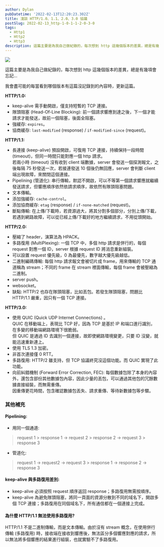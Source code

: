 ```yaml
---
author: Dylan
pubDatetime: '2022-02-13T12:20:23.302Z'
title: 淺談 HTTP/1.0、1.1、2.0、3.0 協議
postSlug: 2022-02-13_http-1-0-1-1-2-0-3-0
tags:
  - Http1
  - Http2
  - Http3
description: 這篇主要是為我自己做紀錄的，每次想到 http 這幾個版本的差異，總是有幾項會忘記…
---
```


![](/fromMediumImg/0__zZGLqPBnl__dEQh4n.jpg)

這篇主要是為我自己做紀錄的，每次想到 http 這幾個版本的差異，總是有幾項會忘記…

我會盡可能的每當看到哪個版本有這篇沒記錄到的內容時，更新這篇。

**HTTP/1.0:**

*   keep-alive 需手動開啟，僅支持短暫的 TCP 連接。
*   隊頭阻塞 (Head-Of-Line Blocking): 前一個請求響應到達之後，下一個才能請求才能發送，故前一個阻塞，後面全阻塞。
*   強緩存: `expires`。
*   協商緩存: `last-modified` (response) / `if-modified-since` (request)。

**HTTP/1.1:**

*   長連接 (keep-alive) 預設開啟，可復用 TCP 連接，持續保持一段時間 (timeout)，但同一時間只能對應一個 http 請求。  
    若兩小時 (timeout) 沒有收到 client 端數據，server 會發送一個探測報文，之後每隔 75 秒發送一次，若接連發送 10 個後仍無回應，server 會判斷 client 端出現故障，來關閉這個連接。
*   Pipelining (管道化): 串行傳輸，默認不開啟，可以不等第一個請求響應就繼續發送請求，但響應順序依然依請求順序，故依然有隊頭阻塞問題。
*   文本傳輸。
*   添加強緩存: `cache-control`。
*   添加協商緩存: `etag` (response) / `if-none-matched` (request)。
*   斷點傳輸: 在上傳/下載時，若資源過大，將其分割多個部分，分別上傳/下載，若遇到網路故障，可以從已經上傳/下載好的地方繼續請求，不用從頭開始。

**HTTP/2.0:**

*   壓縮了 header，演算法為 HPACK。
*   多路復用 (MultiPlexing): 一個 TCP 中，多個 http 請求是併行的，每個 request 對應一個 ID，server 根據 request ID 將消息重新組裝。
*   可以設置 request 優先級，0 為最優先，數字越大優先級越低。
*   二進制編碼傳輸: 每個 http 請求報文會被切片成 frame，用來傳輸的 TCP 通道稱為 stream；不同的 frame 在 stream 裡面傳輸，每個 frame 會被壓縮為二進制。
*   server push。
*   websocket。
*   缺點: HTTP/2 也存在隊頭阻塞，比如丟包。若發生隊頭阻塞，問題比 HTTP/1.1 嚴重，因只有一個 TCP 連接。

**HTTP/3.0:**

*   使用 QUIC (Quick UDP Internet Connections) 。  
    QUIC 在移動端上，表現比 TCP 好，因為 TCP 是基於 IP 和端口進行識別，在多變的移動端網路環境下很脆弱。  
    但 QUIC 是通過 ID 去識別一個連接，故即使網路環境變更，只要 ID 沒變，就能迅速重新連上。
*   使用 TLS 1.3 加密。
*   非首次連接僅 0 RTT。
*   多路復用: HTTP/2 雖支持，但 TCP 協議終究沒這個功能。而 QUIC 實現了此功能。
*   向前糾錯機制 (Forward Error Correction, FEC): 每個數據包除了本身的內容外，還包含部份其他數據包內容，因此少量的丟包，可以通過其他包的冗餘數據直接組裝，而無需重傳。  
    因重傳更花時間，包含確認數據包丟失、請求重傳、等待新數據包等步驟。

### 其他補充

#### Pipelining:

*   用同一個通道:

> request 1 > response 1 → request 2 > response 2 → request 3 > response 3

*   管道化:

> request 1 → request2 → request 3 > response 1 → response 2 → response 3

#### keep-alive 與多路復用差別:

*   keep-alive 必須按照 request 順序返回 response；多路復用無需按順序。
*   keep-alive 為避免隊頭阻塞，將同一頁面的資源分散到不同的域名下，開啟多個 TCP 連接；多路復用在同個域名下，所有通信都在一個連接上完成。

#### 為什麼 HTTP/1.1 無法使用多路復用?

HTTP/1.1 不是二進制傳輸，而是文本傳輸。由於沒有 stream 概念，在使用併行傳輸 (多路復用) 時，接收端在接收到響應後，無法區分多個響應對應的請求，所以無法將多個響應的結果進行組裝，也就實驗不了多路復用。